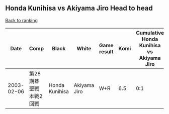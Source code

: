 ## Honda Kunihisa vs Akiyama Jiro Head to head

[Back to ranking](../../index.md)




| **Date** | **Comp** | **Black** | **White** | **Game result** | **Komi** | **Cumulative Honda Kunihisa vs Akiyama Jiro** | **Honda Kunihisa streak** | **Akiyama Jiro streak** | 
| --- | --- | --- | --- | --- | --- | --- | --- | --- |
| 2003-02-06 | 第28期碁聖戦本戦2回戦 | Honda Kunihisa | Akiyama Jiro | W+R | 6.5 | 0:1 | 0 | 1 |




